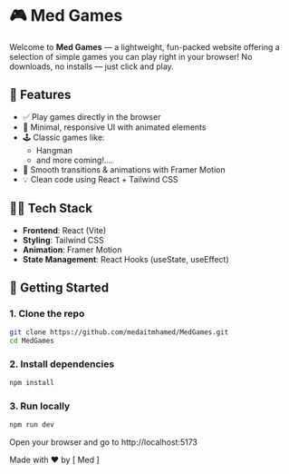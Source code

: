 # 🎮 Med Games

Welcome to **Med Games** — a lightweight, fun-packed website offering a selection of simple games you can play right in your browser! No downloads, no installs — just click and play.

## 🚀 Features

- ✅ Play games directly in the browser
- 🎨 Minimal, responsive UI with animated elements
- 🕹️ Classic games like:
  - Hangman
  - and more coming!....
- 🔁 Smooth transitions & animations with Framer Motion
- 💡 Clean code using React + Tailwind CSS

## 🧑‍💻 Tech Stack

- **Frontend**: React (Vite)
- **Styling**: Tailwind CSS
- **Animation**: Framer Motion
- **State Management**: React Hooks (useState, useEffect)

## 🔧 Getting Started

### 1. Clone the repo

```bash
git clone https://github.com/medaitmhamed/MedGames.git
cd MedGames
```

### 2. Install dependencies

```bash
npm install
```

### 3. Run locally

```bash
npm run dev
```

Open your browser and go to http://localhost:5173

Made with ❤️ by [ Med ]
